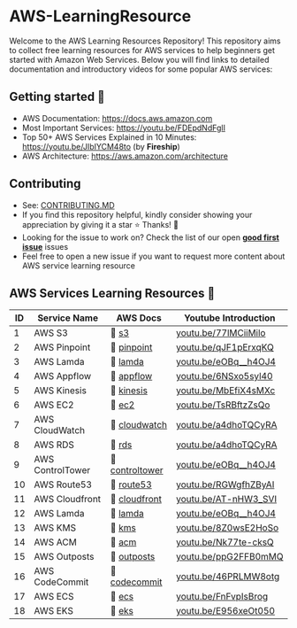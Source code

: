 # AWS-LearningResource

Welcome to the AWS Learning Resources Repository! This repository aims to collect free learning resources for AWS services to help beginners get started with Amazon Web Services. Below you will find links to detailed documentation and introductory videos for some popular AWS services:

## Getting started 🚀

- AWS Documentation: https://docs.aws.amazon.com
- Most Important Services: https://youtu.be/FDEpdNdFglI
- Top 50+ AWS Services Explained in 10 Minutes: https://youtu.be/JIbIYCM48to (by **Fireship**)
- AWS Architecture: https://aws.amazon.com/architecture

## Contributing

- See: [CONTRIBUTING.MD](./CONTRIBUTING.md)
- If you find this repository helpful, kindly consider showing your appreciation by giving it a star ⭐ Thanks! 💖
- Looking for the issue to work on? Check the list of our open [**good first issue**](https://github.com/tungbq/AWS-LearningResource/labels/good%20first%20issue) issues
- Feel free to open a new issue if you want to request more content about AWS service learning resource

## AWS Services Learning Resources 📘
| ID | Service Name | AWS Docs | Youtube Introduction |
|----|--------------|----------|---------------------|
| 1 | AWS S3 | 📖 [s3](https://docs.aws.amazon.com/s3) | [youtu.be/77lMCiiMilo](https://youtu.be/77lMCiiMilo) |
| 2 | AWS Pinpoint | 📖 [pinpoint](https://aws.amazon.com/pinpoint/) | [youtu.be/qJF1pErxqKQ](https://youtu.be/qJF1pErxqKQ) |
| 3 | AWS Lamda | 📖 [lamda](https://docs.aws.amazon.com/lambda/index.html) | [youtu.be/eOBq__h4OJ4](https://youtu.be/eOBq__h4OJ4) |
| 4 | AWS Appflow | 📖 [appflow](https://docs.aws.amazon.com/appflow/index.html) | [youtu.be/6NSxo5syl40](https://youtu.be/6NSxo5syl40) |
| 5 | AWS Kinesis | 📖 [kinesis](https://docs.aws.amazon.com/kinesis/index.html) | [youtu.be/MbEfiX4sMXc](https://youtu.be/MbEfiX4sMXc) |
| 6 | AWS EC2 | 📖 [ec2](https://docs.aws.amazon.com/ec2/) | [youtu.be/TsRBftzZsQo](https://youtu.be/TsRBftzZsQo) |
| 7 | AWS CloudWatch | 📖 [cloudwatch](https://docs.aws.amazon.com/cloudwatch/) | [youtu.be/a4dhoTQCyRA](https://youtu.be/a4dhoTQCyRA) |
| 8 | AWS RDS | 📖 [rds](https://docs.aws.amazon.com/rds) | [youtu.be/a4dhoTQCyRA](https://youtu.be/a4dhoTQCyRA) |
| 9 | AWS ControlTower  | 📖 [controltower](https://docs.aws.amazon.com/controltower) | [youtu.be/eOBq__h4OJ4](https://youtu.be/eOBq__h4OJ4) |
| 10 | AWS Route53 | 📖 [route53](https://docs.aws.amazon.com/route53) | [youtu.be/RGWgfhZByAI](https://youtu.be/RGWgfhZByAI) |
| 11 | AWS Cloudfront | 📖 [cloudfront](https://docs.aws.amazon.com/cloudfront) | [youtu.be/AT-nHW3_SVI](https://youtu.be/AT-nHW3_SVI) |
| 12 | AWS Lamda | 📖 [lamda](https://docs.aws.amazon.com/lambda/index.html) | [youtu.be/eOBq__h4OJ4](https://youtu.be/eOBq__h4OJ4) |
| 13 | AWS KMS | 📖 [kms](https://docs.aws.amazon.com/kms) | [youtu.be/8Z0wsE2HoSo](https://youtu.be/8Z0wsE2HoSo) |
| 14 | AWS ACM | 📖 [acm](https://docs.aws.amazon.com/acm) | [youtu.be/Nk77te-cksQ](https://youtu.be/Nk77te-cksQ) |
| 15 | AWS Outposts | 📖 [outposts](https://docs.aws.amazon.com/outposts/index.html) | [youtu.be/ppG2FFB0mMQ](https://youtu.be/ppG2FFB0mMQ) |
| 16 | AWS CodeCommit | 📖 [codecommit](https://docs.aws.amazon.com/codecommit) | [youtu.be/46PRLMW8otg](https://youtu.be/46PRLMW8otg) |
| 17 | AWS ECS | 📖 [ecs](https://docs.aws.amazon.com/ecs/) | [youtu.be/FnFvpIsBrog](https://youtu.be/FnFvpIsBrog) |
| 18 | AWS EKS | 📖 [eks](https://docs.aws.amazon.com/eks/) | [youtu.be/E956xeOt050](https://youtu.be/E956xeOt050) |
